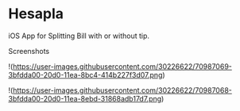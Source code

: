 # Hesapla

 iOS App for Splitting Bill with or without tip.

Screenshots

!(https://user-images.githubusercontent.com/30226622/70987069-3bfdda00-20d0-11ea-8bc4-414b227f3d07.png)

!(https://user-images.githubusercontent.com/30226622/70987068-3bfdda00-20d0-11ea-8ebd-31868adb17d7.png)
